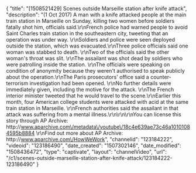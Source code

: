 {
    "title": "[1508521429] Scenes outside Marseille station after knife attack",
    "description": "(1 Oct 2017) A man with a knife attacked people at the main train station in Marseille on Sunday, killing two women before soldiers fatally shot him, officials said.\r\nFrench police had warned people to avoid Saint Charles train station in the southeastern city, tweeting that an operation was under way. \r\nSoldiers and police were seen deployed outside the station, which was evacuated.\r\nThree police officials said one woman was stabbed to death. \r\nTwo of the officials said the other woman's throat was slit. \r\nThe assailant was shot dead by soldiers who were patrolling inside the station. \r\nThe officials were speaking on condition of anonymity because they weren't authorised to speak publicly about the operation.\r\nThe Paris prosecutors' office said a counter-terrorism investigation had been opened. \r\nNo further details were immediately given, including the motive for the attack. \r\nThe French interior minister tweeted that he would travel to the scene.\r\nEarlier this month, four American college students were attacked with acid at the same train station in Marseille. \r\nFrench authorities said the assailant in that attack was suffering from a mental illness.\r\n\r\n\r\nYou can license this story through AP Archive: http:\/\/www.aparchive.com\/metadata\/youtube\/18c4e639ae73c46a10101084595b8884 \r\nFind out more about AP Archive: http:\/\/www.aparchive.com\/HowWeWork",
    "channelid": "123184222",
    "videoid": "123186490",
    "date_created": "1507302146",
    "date_modified": "1508436472",
    "type": "captivate",
    "layout": "channelVideo",
    "url": "\/c1\/scenes-outside-marseille-station-after-knife-attack\/123184222-123186490"
}